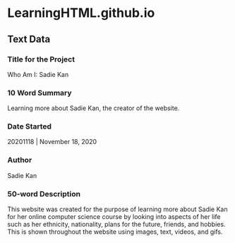 # LearningHTML.github.io
## Text Data

### Title for the Project
Who Am I: Sadie Kan

### 10 Word Summary
Learning more about Sadie Kan, the creator of the website.

### Date Started
20201118 | November 18, 2020

### Author
Sadie Kan

### 50-word Description
This website was created for the purpose of learning more about Sadie Kan for her online computer science course by looking into aspects of her life such as her ethnicity, nationality, plans for the future, friends, and hobbies. This is shown throughout the website using images, text, videos, and gifs.
